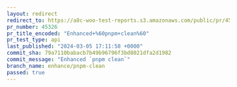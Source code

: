 ```yaml
---
layout: redirect
redirect_to: https://a8c-woo-test-reports.s3.amazonaws.com/public/pr/45326/api/index.html
pr_number: 45326
pr_title_encoded: "Enhanced+%60pnpm+clean%60"
pr_test_type: api
last_published: "2024-03-05 17:11:58 +0000"
commit_sha: 79a7110babacb7b49b96796f3bd8021dfa2d1982
commit_message: "Enhanced `pnpm clean`"
branch_name: enhance/pnpm-clean
passed: true
---
```

